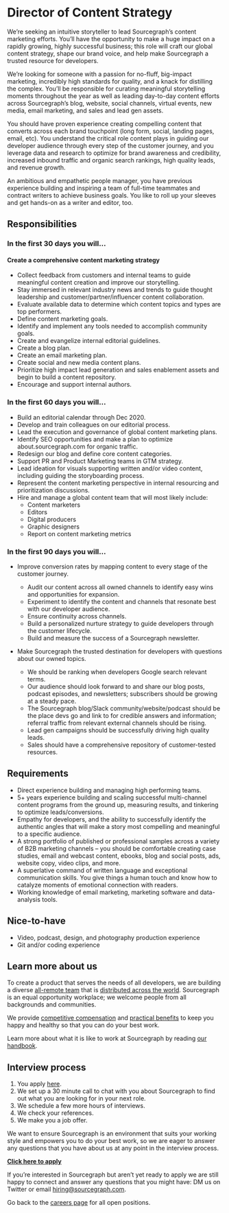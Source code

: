# **Director of Content Strategy**

We’re seeking an intuitive storyteller to lead Sourcegraph’s content marketing efforts. You’ll have the opportunity to make a huge impact on a rapidly growing, highly successful business; this role will craft our global content strategy, shape our brand voice, and help make Sourcegraph a trusted resource for developers.

We’re looking for someone with a passion for no-fluff, big-impact marketing, incredibly high standards for quality, and a knack for distilling the complex. You’ll be responsible for curating meaningful storytelling moments throughout the year as well as leading day-to-day content efforts across Sourcegraph’s blog, website, social channels, virtual events, new media, email marketing, and sales and lead gen assets. 

You should have proven experience creating compelling content that converts across each brand touchpoint (long form, social, landing pages, email, etc). You understand the critical role content plays in guiding our developer audience through every step of the customer journey, and you leverage data and research to optimize for brand awareness and credibility, increased inbound traffic and organic search rankings, high quality leads, and revenue growth.

An ambitious and empathetic people manager, you have previous experience building and inspiring a team of full-time teammates and contract writers to achieve business goals. You like to roll up your sleeves and get hands-on as a writer and editor, too.

## Responsibilities
### In the first 30 days you will…
#### Create a comprehensive content marketing strategy

* Collect feedback from customers and internal teams to guide meaningful content creation and improve our storytelling.
* Stay immersed in relevant industry news and trends to guide thought leadership and customer/partner/influencer content collaboration.
* Evaluate available data to determine which content topics and types are top performers. 
* Define content marketing goals.
* Identify and implement  any tools needed to accomplish community goals.
* Create and evangelize internal editorial guidelines.
* Create a blog plan. 
* Create an email marketing plan.
* Create social and new media content plans.
* Prioritize high impact lead generation and sales enablement assets and begin to build a content repository.
* Encourage and support internal authors.

### In the first 60 days you will…
* Build an editorial calendar through Dec 2020.
* Develop and train colleagues on our editorial process.
* Lead the execution and governance of global content marketing plans.
* Identify SEO opportunities and make a plan to optimize about.sourcegraph.com for organic traffic.
* Redesign our blog and define core content categories. 
* Support PR and Product Marketing teams in GTM strategy.
* Lead ideation for visuals supporting written and/or video content, including guiding the storyboarding process.
* Represent the content marketing perspective in internal resourcing and prioritization discussions.
* Hire and manage a global content team that will most likely include:
    * Content marketers
    * Editors
    * Digital producers
    * Graphic designers
    * Report on content marketing metrics

### In the first 90 days you will…
* Improve conversion rates by mapping content to every stage of the customer journey.
    * Audit our content across all owned channels to identify easy wins and opportunities for expansion.
    * Experiment to identify the content and channels that resonate best with our developer audience.
    * Ensure continuity across channels. 
    * Build a personalized nurture strategy to guide developers through the customer lifecycle.
    * Build and measure the success of a Sourcegraph newsletter.

* Make Sourcegraph the trusted destination for developers with questions about our owned topics.
    * We should be ranking when developers Google search relevant terms.
    * Our audience should look forward to and share our blog posts, podcast episodes, and newsletters; subscribers should be growing at a steady pace.
    * The Sourcegraph blog/Slack community/website/podcast should be the place devs go and link to for credible answers and information; referral traffic from relevant external channels should be rising.
    * Lead gen campaigns should be successfully driving high quality leads.
    * Sales should have a comprehensive repository of customer-tested resources.

## Requirements
* Direct experience building and managing high performing teams.
* 5+ years experience building and scaling successful multi-channel content programs from the ground up, measuring results, and tinkering to optimize leads/conversions.
* Empathy for developers, and the ability to successfully identify the authentic angles that will make a story most compelling and meaningful to a specific audience.
* A strong portfolio of published or professional samples across a variety of B2B marketing channels – you should be comfortable creating case studies, email and webcast content, ebooks, blog and social posts, ads, website copy, video clips, and more.
* A superlative command of written language and exceptional communication skills. You give things a human touch and know how to catalyze moments of emotional connection with readers.
* Working knowledge of email marketing, marketing software and data-analysis tools.

## Nice-to-have
* Video, podcast, design, and photography production experience
* Git and/or coding experience

## Learn more about us
To create a product that serves the needs of all developers, we are building a diverse [all-remote team](https://about.sourcegraph.com/company/remote) that is [distributed across the world](https://about.sourcegraph.com/company/team). Sourcegraph is an equal opportunity workplace; we welcome people from all backgrounds and communities.

We provide [competitive compensation](https://about.sourcegraph.com/handbook/people-ops/compensation) and [practical benefits](https://about.sourcegraph.com/handbook/people-ops/benefits-and-perks) to keep you happy and healthy so that you can do your best work.

Learn more about what it is like to work at Sourcegraph by reading [our handbook](https://about.sourcegraph.com/handbook/).

## Interview process
1. You apply [here](https://jobs.lever.co/sourcegraph/efb83004-9bab-41fe-86d0-0a838bda38ba/apply).
1. We set up a 30 minute call to chat with you about Sourcegraph to find out what you are looking for in your next role.
1. We schedule a few more hours of interviews.
1. We check your references.
1. We make you a job offer.

We want to ensure Sourcegraph is an environment that suits your working style and empowers you to do your best work, so we are eager to answer any questions that you have about us at any point in the interview process.

**[Click here to apply](https://jobs.lever.co/sourcegraph/efb83004-9bab-41fe-86d0-0a838bda38ba/apply)**

If you’re interested in Sourcegraph but aren’t yet ready to apply we are still happy to connect and answer any questions that you might have: DM us on Twitter or email hiring@sourcegraph.com.

Go back to the [careers page](../../../company/careers.md) for all open positions.
